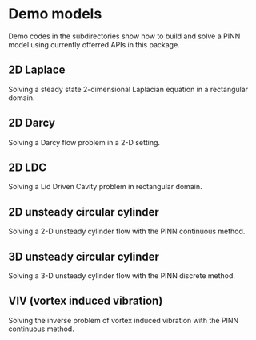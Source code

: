 Demo models
===========

Demo codes in the subdirectories show how to build and solve a PINN model using currently offerred APIs in this package.

2D Laplace
---------
Solving a steady state 2-dimensional Laplacian equation in a rectangular domain.

2D Darcy
-------
Solving a Darcy flow problem in a 2-D setting.

2D LDC
-----
Solving a Lid Driven Cavity problem in rectangular domain.

2D unsteady circular cylinder
---------------------------------
Solving a 2-D unsteady cylinder flow with the PINN continuous method.

3D unsteady circular cylinder
---------------------------------
Solving a 3-D unsteady cylinder flow with the PINN discrete method.

VIV (vortex induced vibration)
----------------------------------
Solving the inverse problem of vortex induced vibration with the PINN continuous method.
